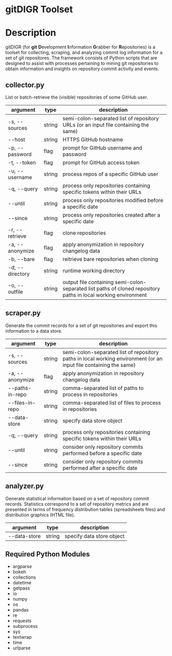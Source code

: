# gitDIGR Toolset


# Description
gitDIGR (for **git** **D**evelopment **I**nformation **G**rabber for **R**epositories) is a toolset for collecting, scraping, and analyzing commit log information for a set of git repositores. The framework consists of Python scripts that are designed to assist with processes pertaining to mining git repositories to obtain information and insights on repository commit activity and events.


## collector.py

List or batch-retrieve the \(visible\) repositories of some GitHub user.

| argument | type | description |
|----------|------|-------------|
| \-s, \-\-sources | string | semi\-colon\-separated list of repository URLs \(or an input file containing the same\) |
| \-\-host | string | HTTPS GitHub hostname |
| \-p, \-\-password | flag | prompt for GitHub username and password |
| \-t, \-\-token | flag | prompt for GitHub access token |
| \-u, \-\-username | string | process repos of a specific GitHub user |
| \-q, \-\-query | string | process only repositories containing specific tokens within their URLs |
| \-\-until | string | process only repositories modified before a specific date |
| \-\-since | string | process only repositories created after a specific date |
| \-r, \-\-retrieve | flag | clone repositories |
| \-a, \-\-anonymize | flag | apply anonymization in repository changelog data |
| \-b, \-\-bare | flag | reitrieve bare repositories when cloning |
| \-d, \-\-directory | string | runtime working directory |
| \-o, \-\-outfile | string | output file containing semi\-colon\-separated list paths of cloned repository paths in local working environment |


## scraper.py

Generate the commit records for a set of git repositories and export this information to a data store.

| argument | type | description |
|----------|------|-------------|
| \-s, \-\-sources | string | semi\-colon\-separated list of repository paths in local working environment  \(or an input file containing the same\) |
| \-a, \-\-anonymize | flag | apply anonymization in repository changelog data |
| \-\-paths\-in\-repo | string | comma-separated list of paths to process in repositories |
| \-\-files\-in\-repo | string | comma-separated list of files to process in repositories |
| \-\-data\-store | string | specify data store object |
| \-q, \-\-query | string | process only repositories containing specific tokens within their URLs |
| \-\-until | string | consider only repository commits performed before a specific date |
| \-\-since | string | consider only repository commits performed after a specific date |


## analyzer.py

Generate statistical information based on a set of repository commit records. Statistics correspond to a set of repository metrics and are presented in terms of frequency distribution tables \(spreadsheets files\) and distribution graphics \(HTML file\).

| argument | type | description |
|----------|------|-------------|
| \-\-data\-store | string | specify data store object |


## Required Python Modules
- argparse
- bokeh
- collections
- datetime
- getpass
- io
- numpy
- os
- pandas
- re
- requests
- subprocess
- sys
- textwrap
- time
- urlparse

